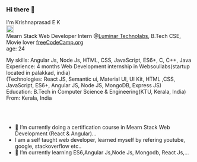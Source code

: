### Hi there 👋

I'm Krishnaprasad E K <br> <a href="http://www.linkedin.com/in/krishnaprasadek" rel="nofollow"><img src="https://w7.pngwing.com/pngs/329/312/png-transparent-in-logo-linkedin-computer-icons-social-media-professional-network-service-youtube-linkedin-miscellaneous-blue-angle.png" width="20" height="20"></a>
<br>
Mearn Stack Web Developer Intern @<a href="https://www.luminartechnolab.com/" target="_blank" >Luminar Technolabs</a>, B.Tech CSE, Movie lover
<a href="https://www.freecodecamp.org/learn" target="_blank">freeCodeCamp.org</a>
<br>
age: 24
<br>

My skills: Angular Js, Node Js, HTML, CSS, JavaScript, ES6+, C, C++, Java
<br>
Experience: 4 months Web Development internship in Websoullabs(startup located in palakkad, india)
<br>
(Technologies: React JS, Semantic ui, Material UI, UI Kit, HTML ,CSS, JavaScript, ES6+, Angular JS, Node JS, MongoDB, Express JS)
<br>
Education: B.Tech in Computer Science & Engineering(KTU, Kerala, India)
<br>
From: Kerala, India
<br>
<br>
<!-- Currently looking for Front End Developer, React JS Trainee jobs (location: Kochi, Kerala, India) -->
<br>

- 🔭 I’m currently doing a certification course in Mearn Stack Web Development (React & Angular)...
- I am a self taught web developer, learned myself by refering youtube, google, stackoverflow etc..
- 🌱 I’m currently learning ES6,Angular Js,Node Js, Mongodb, React Js,...

